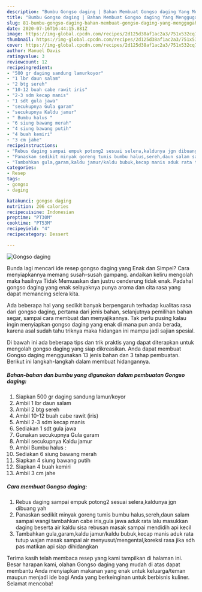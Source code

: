 ```yaml
---
description: "Bumbu Gongso daging | Bahan Membuat Gongso daging Yang Menggugah Selera"
title: "Bumbu Gongso daging | Bahan Membuat Gongso daging Yang Menggugah Selera"
slug: 81-bumbu-gongso-daging-bahan-membuat-gongso-daging-yang-menggugah-selera
date: 2020-07-16T16:44:15.881Z
image: https://img-global.cpcdn.com/recipes/2d125d38af1ac2a3/751x532cq70/gongso-daging-foto-resep-utama.jpg
thumbnail: https://img-global.cpcdn.com/recipes/2d125d38af1ac2a3/751x532cq70/gongso-daging-foto-resep-utama.jpg
cover: https://img-global.cpcdn.com/recipes/2d125d38af1ac2a3/751x532cq70/gongso-daging-foto-resep-utama.jpg
author: Manuel Davis
ratingvalue: 3
reviewcount: 12
recipeingredient:
- "500 gr daging sandung lamurkoyor"
- "1 lbr daun salam"
- "2 btg sereh"
- "10-12 buah cabe rawit iris"
- "2-3 sdm kecap manis"
- "1 sdt gula jawa"
- "secukupnya Gula garam"
- "secukupnya Kaldu jamur"
- " Bumbu halus "
- "6 siung bawang merah"
- "4 siung bawang putih"
- "4 buah kemiri"
- "3 cm jahe"
recipeinstructions:
- "Rebus daging sampai empuk potong2 sesuai selera,kaldunya jgn dibuang yah"
- "Panaskan sedikit minyak goreng tumis bumbu halus,sereh,daun salam sampai wangi tambahkan cabe iris,gula jawa aduk rata lalu masukkan daging beserta air kaldu sisa rebusan masak sampai mendidih api kecil"
- "Tambahkan gula,garam,kaldu jamur/kaldu bubuk,kecap manis aduk rata tutup wajan masak sampai air menyusut/mengental,koreksi rasa jika sdh pas matikan api siap dihidangkan"
categories:
- Resep
tags:
- gongso
- daging

katakunci: gongso daging 
nutrition: 206 calories
recipecuisine: Indonesian
preptime: "PT30M"
cooktime: "PT53M"
recipeyield: "4"
recipecategory: Dessert

---
```



![Gongso daging](https://img-global.cpcdn.com/recipes/2d125d38af1ac2a3/751x532cq70/gongso-daging-foto-resep-utama.jpg)

Bunda lagi mencari ide resep gongso daging yang Enak dan Simpel? Cara menyiapkannya memang susah-susah gampang. andaikan keliru mengolah maka hasilnya Tidak Memuaskan dan justru cenderung tidak enak. Padahal gongso daging yang enak selayaknya punya aroma dan cita rasa yang dapat memancing selera kita.

Ada beberapa hal yang sedikit banyak berpengaruh terhadap kualitas rasa dari gongso daging, pertama dari jenis bahan, selanjutnya pemilihan bahan segar, sampai cara membuat dan menyajikannya. Tak perlu pusing kalau ingin menyiapkan gongso daging yang enak di mana pun anda berada, karena asal sudah tahu triknya maka hidangan ini mampu jadi sajian spesial.




Di bawah ini ada beberapa tips dan trik praktis yang dapat diterapkan untuk mengolah gongso daging yang siap dikreasikan. Anda dapat membuat Gongso daging menggunakan 13 jenis bahan dan 3 tahap pembuatan. Berikut ini langkah-langkah dalam membuat hidangannya.

<!--inarticleads1-->

##### Bahan-bahan dan bumbu yang digunakan dalam pembuatan Gongso daging:

1. Siapkan 500 gr daging sandung lamur/koyor
1. Ambil 1 lbr daun salam
1. Ambil 2 btg sereh
1. Ambil 10-12 buah cabe rawit (iris)
1. Ambil 2-3 sdm kecap manis
1. Sediakan 1 sdt gula jawa
1. Gunakan secukupnya Gula garam
1. Ambil secukupnya Kaldu jamur
1. Ambil  Bumbu halus :
1. Sediakan 6 siung bawang merah
1. Siapkan 4 siung bawang putih
1. Siapkan 4 buah kemiri
1. Ambil 3 cm jahe




<!--inarticleads2-->

##### Cara membuat Gongso daging:

1. Rebus daging sampai empuk potong2 sesuai selera,kaldunya jgn dibuang yah
1. Panaskan sedikit minyak goreng tumis bumbu halus,sereh,daun salam sampai wangi tambahkan cabe iris,gula jawa aduk rata lalu masukkan daging beserta air kaldu sisa rebusan masak sampai mendidih api kecil
1. Tambahkan gula,garam,kaldu jamur/kaldu bubuk,kecap manis aduk rata tutup wajan masak sampai air menyusut/mengental,koreksi rasa jika sdh pas matikan api siap dihidangkan




Terima kasih telah membaca resep yang kami tampilkan di halaman ini. Besar harapan kami, olahan Gongso daging yang mudah di atas dapat membantu Anda menyiapkan makanan yang enak untuk keluarga/teman maupun menjadi ide bagi Anda yang berkeinginan untuk berbisnis kuliner. Selamat mencoba!
